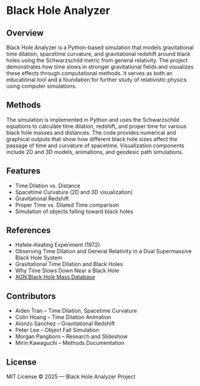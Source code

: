 # Black Hole Analyzer

## Overview
Black Hole Analyzer is a Python-based simulation that models gravitational time dilation, spacetime curvature, and gravitational redshift around black holes using the Schwarzschild metric from general relativity. The project demonstrates how time slows in stronger gravitational fields and visualizes these effects through computational methods. It serves as both an educational tool and a foundation for further study of relativistic physics using computer simulations.

## Methods
The simulation is implemented in Python and uses the Schwarzschild equations to calculate time dilation, redshift, and proper time for various black hole masses and distances. The code provides numerical and graphical outputs that show how different black hole sizes affect the passage of time and curvature of spacetime. Visualization components include 2D and 3D models, animations, and geodesic path simulations.

## Features
- Time Dilation vs. Distance  
- Spacetime Curvature (2D and 3D visualization)  
- Gravitational Redshift  
- Proper Time vs. Dilated Time comparison  
- Simulation of objects falling toward black holes  

## References
- Hafele–Keating Experiment (1972)  
- Observing Time Dilation and General Relativity in a Dual Supermassive Black Hole System  
- Gravitational Time Dilation and Black Holes  
- Why Time Slows Down Near a Black Hole  
- [AGN Black Hole Mass Database](https://www.astro.gsu.edu/AGNmass/)

## Contributors
- Aiden Tran – Time Dilation, Spacetime Curvature  
- Colin Hoang – Time Dilation Animation  
- Alonzo Sanchez – Gravitational Redshift  
- Peter Lee – Object Fall Simulation  
- Morgan Pangborn – Research and Slideshow  
- Mirin Kawaguchi – Methods Documentation  

## License
MIT License © 2025 — Black Hole Analyzer Project

